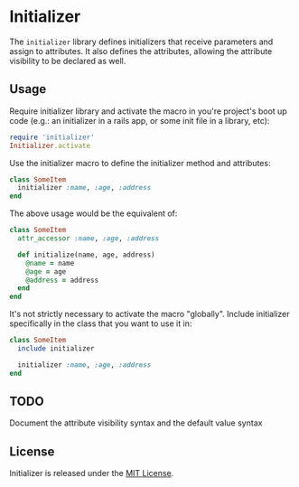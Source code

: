 # Initializer

The `initializer` library defines initializers that receive parameters and assign to attributes. It also defines the attributes, allowing the attribute visibility to be declared as well.

## Usage

Require initializer library and activate the macro in you're project's boot up code (e.g.: an initializer in a rails app, or some init file in a library, etc):

```ruby
require 'initializer'
Initializer.activate
```

Use the initializer macro to define the initializer method and attributes:

```ruby
class SomeItem
  initializer :name, :age, :address
end
```

The above usage would be the equivalent of:

```ruby
class SomeItem
  attr_accessor :name, :age, :address

  def initialize(name, age, address)
    @name = name
    @age = age
    @address = address
  end
end
```

It's not strictly necessary to activate the macro "globally". Include initializer specifically in the class that you want to use it in:

```ruby
class SomeItem
  include initializer

  initializer :name, :age, :address
end
```

## TODO

Document the attribute visibility syntax and the default value syntax

## License

Initializer is released under the [MIT License](https://github.com/obsidian-btc/initializer/blob/master/MIT-License.txt).
